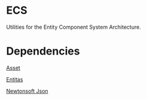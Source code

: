 # ECS
Utilities for the Entity Component System Architecture.

# Dependencies
[Asset](https://github.com/Morean-Studio/Asset)

[Entitas](https://github.com/besjan/Entitas)

[Newtonsoft Json](https://docs.unity3d.com/Packages/com.unity.nuget.newtonsoft-json@latest)
